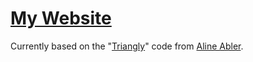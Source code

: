 # [My Website](https://lawyneer.com)

Currently based on the "[Triangly](https://github.com/HappyTetrahedron/triangly)" code from [Aline Abler](https://github.com/HappyTetrahedron).
